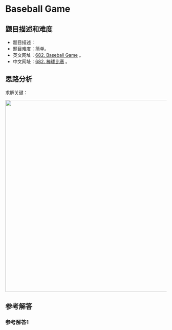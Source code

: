 # Baseball Game

## 题目描述和难度
+ 题目描述：
+ 题目难度：简单。
+ 英文网址：[682. Baseball Game](https://leetcode.com/problems/baseball-game/description/)  。
+ 中文网址：[682. 棒球比赛](https://leetcode-cn.com/problems/baseball-game/description/)  。
## 思路分析
求解关键：

<img src="https://liweiwei1419.github.io/images/leetcode-solution/" width="600">

## 参考解答
### 参考解答1

```java

```